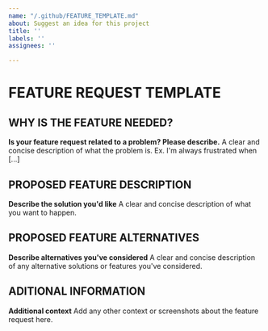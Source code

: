 ```yaml
---
name: "/.github/FEATURE_TEMPLATE.md"
about: Suggest an idea for this project
title: ''
labels: ''
assignees: ''

---
```


# FEATURE REQUEST TEMPLATE

## WHY IS THE FEATURE NEEDED?

**Is your feature request related to a problem? Please describe.**
A clear and concise description of what the problem is. Ex. I'm always frustrated when [...]

## PROPOSED FEATURE DESCRIPTION

**Describe the solution you'd like**
A clear and concise description of what you want to happen.

## PROPOSED FEATURE ALTERNATIVES

**Describe alternatives you've considered**
A clear and concise description of any alternative solutions or features you've considered.

## ADITIONAL INFORMATION

**Additional context**
Add any other context or screenshots about the feature request here.
